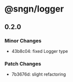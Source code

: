 # @sngn/logger

## 0.2.0

### Minor Changes

- 43b8c04: fixed Logger type

### Patch Changes

- 7b3676d: slight refactoring
